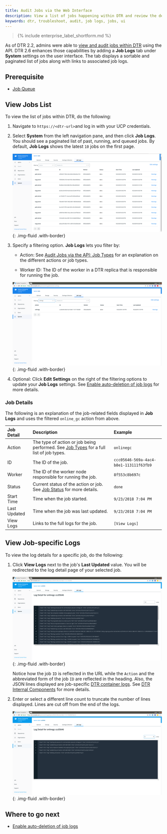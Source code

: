 ```yaml
---
title: Audit Jobs via the Web Interface
description: View a list of jobs happening within DTR and review the detailed logs for each job.
keywords: dtr, troubleshoot, audit, job logs, jobs, ui
---
```


>{% include enterprise_label_shortform.md %}

As of DTR 2.2, admins were able to [view and audit jobs within DTR](audit-jobs-via-api) using the API. DTR 2.6 enhances those capabilities by adding a **Job Logs** tab under **System** settings on the user interface. The tab displays a sortable and paginated list of jobs along with links to associated job logs.

## Prerequisite
   * [Job Queue](job-queue.md)

## View Jobs List

To view the list of jobs within DTR, do the following:

1. Navigate to `https://<dtr-url>`and log in with your UCP credentials.

2. Select **System** from the left navigation pane, and then click **Job Logs**. You should see a paginated list of past, running, and queued jobs. By default, **Job Logs** shows the latest `10` jobs on the first page.

    ![](../../images/view-job-logs-1.png){: .img-fluid .with-border}

 	
3. Specify a filtering option. **Job Logs** lets you filter by:

	* Action: See [Audit Jobs via the API: Job Types](job-queue/#job-types) for an explanation on the different actions or job types.

	* Worker ID: The ID of the worker in a DTR replica that is responsible for running the job.

    ![](../../images/view-job-logs-2.png){: .img-fluid .with-border}


4. Optional: Click **Edit Settings** on the right of the filtering options to update your **Job Logs** settings. See [Enable auto-deletion of job logs](auto-delete-job-logs) for more details.

### Job Details

The following is an explanation of the job-related fields displayed in **Job Logs** and uses the filtered `online_gc` action from above.

| Job Detail          | Description                                        | Example |
|:----------------|:-------------------------------------------------|:--------|
| Action        |  The type of action or job being performed. See [Job Types](./job-queue/#job-types) for a full list of job types. | `onlinegc`
| ID  | The ID of the job. | `ccc05646-569a-4ac4-b8e1-113111f63fb9` |
| Worker        | The ID of the worker node responsible for running the job. | `8f553c8b697c`|
| Status | Current status of the action or job. See [Job Status](./job-queue/#job-status) for more details.  | `done` |
| Start Time | Time when the job started. | `9/23/2018 7:04 PM` |
| Last Updated | Time when the job was last updated. | `9/23/2018 7:04 PM` |
| View Logs | Links to the full logs for the job.  | `[View Logs]` |

## View Job-specific Logs

To view the log details for a specific job, do the following:

1. Click **View Logs** next to the job's **Last Updated** value. You will be redirected to the log detail page of your selected job.

    ![](../../images/view-job-logs-3.png){: .img-fluid .with-border}


    Notice how the job `ID` is reflected in the URL while the `Action` and the abbreviated form of the job `ID` are reflected in the heading. Also, the JSON lines displayed are job-specific [DTR container logs](https://success.docker.com/article/how-to-check-the-docker-trusted-registry-dtr-logs). See [DTR Internal Components](../../architecture/#dtr-internal-components) for more details.

2. Enter or select a different line count to truncate the number of lines displayed. Lines are cut off from the end of the logs.

    ![](../../images/view-job-logs-4.png){: .img-fluid .with-border}


## Where to go next

- [Enable auto-deletion of job logs](./auto-delete-job-logs.md)
